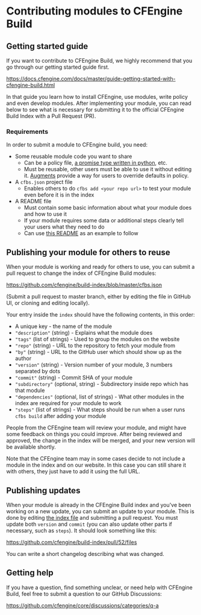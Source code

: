 # Contributing modules to CFEngine Build

## Getting started guide

If you want to contribute to CFEngine Build, we highly recommend that you go through our getting started guide first.

https://docs.cfengine.com/docs/master/guide-getting-started-with-cfengine-build.html

In that guide you learn how to install CFEngine, use modules, write policy and even develop modules.
After implementing your module, you can read below to see what is necessary for submitting it to the official CFEngine Build Index with a Pull Request (PR).

### Requirements

In order to submit a module to CFEngine build, you need:

* Some reusable module code you want to share
  * Can be a policy file, [a promise type written in python](https://cfengine.com/blog/2020/how-to-implement-cfengine-custom-promise-types-in-python/), etc.
  * Must be reusable, other users must be able to use it without editing it. [Augments](https://docs.cfengine.com/docs/master/reference-language-concepts-augments.html) provide a way for users to override defaults in policy.
* A `cfbs.json` project file
  * Enables others to do `cfbs add <your repo url>` to test your module even before it is in the index
* A README file
  * Must contain some basic information about what your module does and how to use it
  * If your module requires some data or additional steps clearly tell your users what they need to do
  * Can use [this README](https://github.com/cfengine/modules/blob/master/promise-types/git/README.md) as an example to follow

## Publishing your module for others to reuse

When your module is working and ready for others to use, you can submit a pull request to change the index of CFEngine Build modules:

https://github.com/cfengine/build-index/blob/master/cfbs.json

(Submit a pull request to master branch, either by editing the file in GitHub UI, or cloning and editing locally).

Your entry inside the `index` should have the following contents, in this order:
* A unique key - the name of the module
* `"description"` (string) - Explains what the module does
* `"tags"` (list of strings) - Used to group the modules on the website
* `"repo"` (string) - URL to the repository to fetch your module from
* `"by"` (string) - URL to the GitHub user which should show up as the author
* `"version"` (string) - Version number of your module, 3 numbers separated by dots
* `"commit"` (string) - Commit SHA of your module
* `"subdirectory"` (optional, string) - Subdirectory inside repo which has that module
* `"dependencies"` (optional, list of strings) - What other modules in the index are required for your module to work
* `"steps"` (list of strings) - What steps should be run when a user runs `cfbs build` after adding your module

People from the CFEngine team will review your module, and might have some feedback on things you could improve.
After being reviewed and approved, the change in the index will be merged, and your new version will be available shortly.

Note that the CFEngine team may in some cases decide to not include a module in the index and on our website.
In this case you can still share it with others, they just have to add it using the full URL.

## Publishing updates

When your module is already in the CFEngine Build index and you've been working on a new update, you can submit an update to your module.
This is done by editing [the index file](https://github.com/cfengine/build-index/blob/master/cfbs.json) and submitting a pull request.
You must update both `version` and `commit` (you can also update other parts if necessary, such as `steps`).
It should look something like this:

https://github.com/cfengine/build-index/pull/52/files

You can write a short changelog describing what was changed.

## Getting help

If you have a question, find something unclear, or need help with CFEngine Build, feel free to submit a question to our GitHub Discussions:

https://github.com/cfengine/core/discussions/categories/q-a
